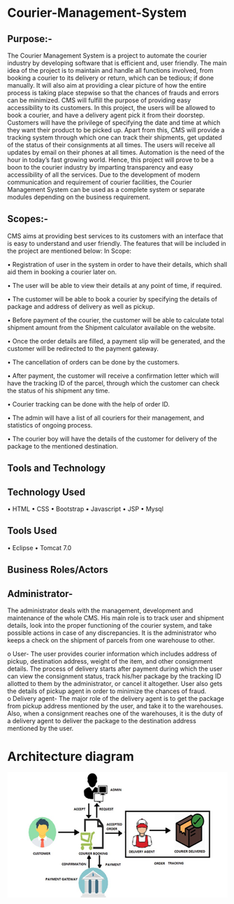 # Courier-Management-System

## Purpose:-

The Courier Management System is a project to automate the courier industry by developing software that is efficient and, user friendly.
The main idea of the project is to maintain and handle all functions involved, from booking a courier to its delivery or return, which can be tedious; if done manually. 
It will also aim at providing a clear picture of how the entire process is taking place stepwise so that the chances of frauds and errors can be minimized.
CMS will fulfill the purpose of providing easy accessibility to its customers. 
In this project, the users will be allowed to book a courier, and have a delivery agent pick it from their doorstep. Customers will have the privilege of specifying the date and time at which they want their product to be picked up. 
Apart from this, CMS will provide a tracking system through which one can track their shipments, get updated of the status of their consignments at all times. The users will receive all updates by email on their phones at all times.
Automation is the need of the hour in today’s fast growing world. Hence, this project will prove to be a boon to the courier industry by imparting transparency and easy accessibility of all the services. Due to the development of modern communication and requirement of courier facilities, the Courier Management System can be used as a complete system or separate modules depending on the business requirement.

## Scopes:-

CMS aims at providing best services to its customers with an interface that is easy to understand and user friendly. The features that will be included in the project are mentioned below:
   In Scope:
   
•	Registration of user in the system in order to have their details, which shall aid them in booking a courier later on.

•	The user will be able to view their details at any point of time, if required. 

•	The customer will be able to book a courier by specifying the details of package and address of delivery as well as pickup.

•	Before payment of the courier, the customer will be able to calculate total shipment amount from the Shipment calculator available on the website.

•	Once the order details are filled, a payment slip will be generated, and the customer will be redirected to the payment gateway.

•	The cancellation of orders can be done by the customers. 

•	After payment, the customer will receive a confirmation letter which will have the tracking ID of the parcel, through which the customer can check the status of his shipment any time.

•	Courier tracking can be done with the help of order ID.

•	The admin will have a list of all couriers for their management, and statistics of ongoing process.

•	The courier boy will have the details of the customer for delivery of the package to the mentioned destination.


## Tools and Technology

## Technology Used

•	HTML
•	CSS
•	Bootstrap
•	Javascript
•	JSP
•	Mysql


## Tools Used

•	Eclipse
•	Tomcat 7.0

## Business Roles/Actors
## Administrator- 
The administrator deals with the management, development and maintenance of the whole CMS. His main role is to track user and shipment details, look into the proper functioning of the courier system, and take possible actions in case of any discrepancies. It is the administrator who keeps a check on the shipment of parcels from one warehouse to other.

o	User- The user provides courier information which includes address of pickup, destination address, weight of the item, and other consignment details. The process of delivery starts after payment during which the user can view the consignment status, track his/her package by the tracking ID allotted to them by the administrator, or cancel it altogether. User also gets the details of pickup agent in order to minimize the chances of fraud.  
o	Delivery agent- The major role of the delivery agent is to get the package from pickup address mentioned by the user, and take it to the warehouses. Also, when a consignment reaches one of the warehouses, it is the duty of a delivery agent to deliver the package to the destination address mentioned by the user. 

# Architecture diagram  
![image](WebContent/Picture1.png)
